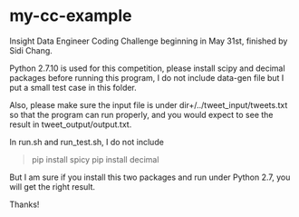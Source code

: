# my-cc-example
Insight Data Engineer Coding Challenge beginning in May 31st, finished by Sidi Chang.

Python 2.7.10 is used for this competition,
please install scipy and decimal packages before running this program, I do not include data-gen file but I put a small test case in this folder.

Also, please make sure the input file is under dir+/../tweet_input/tweets.txt so that the program can run properly, and you would expect to see the result in tweet_output/output.txt.

In run.sh and run_test.sh, I do not include
> pip install spicy
> pip install decimal

But I am sure if you install this two packages and run under Python 2.7, you will get the right result.

Thanks!
